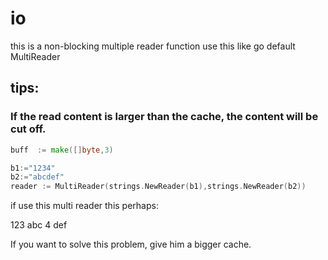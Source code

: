 # io

this is a non-blocking multiple reader function
use this like go default MultiReader

## tips:
### If the read content is larger than the cache, the content will be cut off. 
```go
buff  := make([]byte,3)

b1:="1234"
b2:="abcdef"
reader := MultiReader(strings.NewReader(b1),strings.NewReader(b2))
```
if use this multi reader this perhaps:
>
  123 
  abc 
  4 
  def 

If you want to solve this problem, give him a bigger cache.
